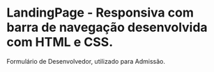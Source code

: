 # LandingPage - Responsiva com barra de navegação desenvolvida com HTML e CSS.
Formulário de Desenvolvedor, utilizado para Admissão.
